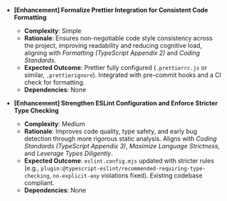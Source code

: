 - **[Enhancement] Formalize Prettier Integration for Consistent Code Formatting**

  - **Complexity**: Simple
  - **Rationale**: Ensures non-negotiable code style consistency across the project, improving readability and reducing cognitive load, aligning with _Formatting (TypeScript Appendix 2)_ and _Coding Standards_.
  - **Expected Outcome**: Prettier fully configured (`.prettierrc.js` or similar, `.prettierignore`). Integrated with pre-commit hooks and a CI check for formatting.
  - **Dependencies**: None

- **[Enhancement] Strengthen ESLint Configuration and Enforce Stricter Type Checking**
  - **Complexity**: Medium
  - **Rationale**: Improves code quality, type safety, and early bug detection through more rigorous static analysis. Aligns with _Coding Standards (TypeScript Appendix 3)_, _Maximize Language Strictness_, and _Leverage Types Diligently_.
  - **Expected Outcome**: `eslint.config.mjs` updated with stricter rules (e.g., `plugin:@typescript-eslint/recommended-requiring-type-checking`, `no-explicit-any` violations fixed). Existing codebase compliant.
  - **Dependencies**: None
